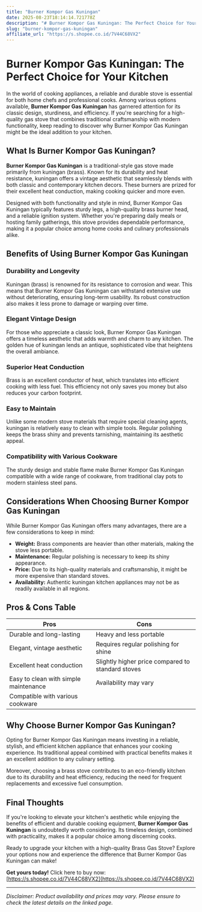 ```yaml
---
title: "Burner Kompor Gas Kuningan"
date: 2025-08-23T18:14:14.721778Z
description: "# Burner Kompor Gas Kuningan: The Perfect Choice for Your Kitchen..."
slug: "burner-kompor-gas-kuningan"
affiliate_url: "https://s.shopee.co.id/7V44C68VX2"
---
```

# Burner Kompor Gas Kuningan: The Perfect Choice for Your Kitchen

In the world of cooking appliances, a reliable and durable stove is essential for both home chefs and professional cooks. Among various options available, **Burner Kompor Gas Kuningan** has garnered attention for its classic design, sturdiness, and efficiency. If you're searching for a high-quality gas stove that combines traditional craftsmanship with modern functionality, keep reading to discover why Burner Kompor Gas Kuningan might be the ideal addition to your kitchen.

## What Is Burner Kompor Gas Kuningan?

**Burner Kompor Gas Kuningan** is a traditional-style gas stove made primarily from kuningan (brass). Known for its durability and heat resistance, kuningan offers a vintage aesthetic that seamlessly blends with both classic and contemporary kitchen decors. These burners are prized for their excellent heat conduction, making cooking quicker and more even.

Designed with both functionality and style in mind, Burner Kompor Gas Kuningan typically features sturdy legs, a high-quality brass burner head, and a reliable ignition system. Whether you're preparing daily meals or hosting family gatherings, this stove provides dependable performance, making it a popular choice among home cooks and culinary professionals alike.

## Benefits of Using Burner Kompor Gas Kuningan

### Durability and Longevity

Kuningan (brass) is renowned for its resistance to corrosion and wear. This means that Burner Kompor Gas Kuningan can withstand extensive use without deteriorating, ensuring long-term usability. Its robust construction also makes it less prone to damage or warping over time.

### Elegant Vintage Design

For those who appreciate a classic look, Burner Kompor Gas Kuningan offers a timeless aesthetic that adds warmth and charm to any kitchen. The golden hue of kuningan lends an antique, sophisticated vibe that heightens the overall ambiance.

### Superior Heat Conduction

Brass is an excellent conductor of heat, which translates into efficient cooking with less fuel. This efficiency not only saves you money but also reduces your carbon footprint.

### Easy to Maintain

Unlike some modern stove materials that require special cleaning agents, kuningan is relatively easy to clean with simple tools. Regular polishing keeps the brass shiny and prevents tarnishing, maintaining its aesthetic appeal.

### Compatibility with Various Cookware

The sturdy design and stable flame make Burner Kompor Gas Kuningan compatible with a wide range of cookware, from traditional clay pots to modern stainless steel pans.

## Considerations When Choosing Burner Kompor Gas Kuningan

While Burner Kompor Gas Kuningan offers many advantages, there are a few considerations to keep in mind:

- **Weight:** Brass components are heavier than other materials, making the stove less portable.
- **Maintenance:** Regular polishing is necessary to keep its shiny appearance.
- **Price:** Due to its high-quality materials and craftsmanship, it might be more expensive than standard stoves.
- **Availability:** Authentic kuningan kitchen appliances may not be as readily available in all regions.

## Pros & Cons Table

| Pros                                              | Cons                                              |
|---------------------------------------------------|---------------------------------------------------|
| Durable and long-lasting                         | Heavy and less portable                          |
| Elegant, vintage aesthetic                       | Requires regular polishing for shine          |
| Excellent heat conduction                        | Slightly higher price compared to standard stoves |
| Easy to clean with simple maintenance             | Availability may vary                            |
| Compatible with various cookware                  |                                                 |

## Why Choose Burner Kompor Gas Kuningan?

Opting for Burner Kompor Gas Kuningan means investing in a reliable, stylish, and efficient kitchen appliance that enhances your cooking experience. Its traditional appeal combined with practical benefits makes it an excellent addition to any culinary setting.

Moreover, choosing a brass stove contributes to an eco-friendly kitchen due to its durability and heat efficiency, reducing the need for frequent replacements and excessive fuel consumption.

## Final Thoughts

If you're looking to elevate your kitchen's aesthetic while enjoying the benefits of efficient and durable cooking equipment, **Burner Kompor Gas Kuningan** is undoubtedly worth considering. Its timeless design, combined with practicality, makes it a popular choice among discerning cooks.

Ready to upgrade your kitchen with a high-quality Brass Gas Stove? Explore your options now and experience the difference that Burner Kompor Gas Kuningan can make!

**Get yours today!** Click here to buy now: [https://s.shopee.co.id/7V44C68VX2](https://s.shopee.co.id/7V44C68VX2)

---

*Disclaimer: Product availability and prices may vary. Please ensure to check the latest details on the linked page.*